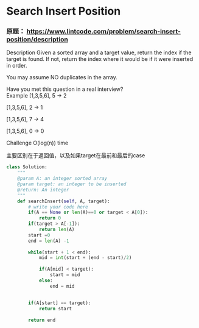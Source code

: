 # Search Insert Position


### 原题： https://www.lintcode.com/problem/search-insert-position/description

Description
Given a sorted array and a target value, return the index if the target is found. If not, return the index where it would be if it were inserted in order.

You may assume NO duplicates in the array.

Have you met this question in a real interview?  
Example
[1,3,5,6], 5 → 2

[1,3,5,6], 2 → 1

[1,3,5,6], 7 → 4

[1,3,5,6], 0 → 0

Challenge
O(log(n)) time



主要区别在于返回值，以及如果target在最前和最后的case

```python
class Solution:
    """
    @param A: an integer sorted array
    @param target: an integer to be inserted
    @return: An integer
    """
    def searchInsert(self, A, target):
        # write your code here
        if(A == None or len(A)==0 or target < A[0]):
            return 0
        if(target > A[-1]):
            return len(A)
        start =0
        end = len(A) -1
        
        while(start + 1 < end):
            mid = int(start + (end - start)/2)
            
            if(A[mid] < target):
                start = mid
            else:
                end = mid
                
        
        if(A[start] == target): 
            return start
        
        return end

```


